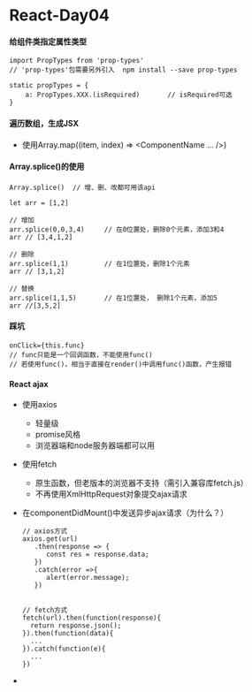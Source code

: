 # React-Day04



#### 给组件类指定属性类型

```
import PropTypes from 'prop-types'  
// 'prop-types'包需要另外引入  npm install --save prop-types

static propTypes = {
	a: PropTypes.XXX.(isRequired)		// isRequired可选
}
```



#### 遍历数组，生成JSX

- 使用Array.map((item, index) => <ComponentName ... />)



#### Array.splice()的使用

```
Array.splice()  // 增、删、改都可用该api

let arr = [1,2]

// 增加
arr.splice(0,0,3,4)		// 在0位置处，删除0个元素，添加3和4
arr // [3,4,1,2]

// 删除
arr.splice(1,1)			// 在1位置处，删除1个元素
arr // [3,1,2]

// 替换
arr.splice(1,1,5)		// 在1位置处， 删除1个元素，添加5
arr //[3,5,2]
```



#### 踩坑

```
onClick={this.func}   
// func只能是一个回调函数，不能使用func()   
// 若使用func()，相当于直接在render()中调用func()函数，产生报错
```





#### React ajax

- 使用axios

  - 轻量级
  - promise风格
  - 浏览器端和node服务器端都可以用

- 使用fetch

  - 原生函数，但老版本的浏览器不支持（需引入兼容库fetch.js）
  - 不再使用XmlHttpRequest对象提交ajax请求

- 在componentDidMount()中发送异步ajax请求（为什么？）

  ```
  // axios方式
  axios.get(url)
  	 .then(response => {
  	 	const res = response.data;
  	 })
  	 .catch(error =>{
  	 	alert(error.message);
  	 })
  	 
  	 
  // fetch方式
  fetch(url).then(function(response){
  	return response.json();
  }).then(function(data){
  	...
  }).catch(function(e){
  	...
  })
  ```

  

- 



